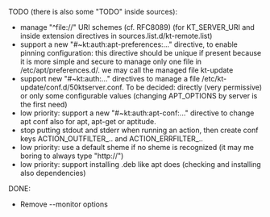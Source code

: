 
TODO (there is also some "TODO" inside sources):

* manage "^file://" URI schemes (cf. RFC8089) (for KT_SERVER_URI and inside extension directives in sources.list.d/kt-remote.list)
* support a new "#~kt:auth:apt-preferences:..." directive, to enable pinning configuration:
    this directive should be unique if present because it is more simple and secure to manage only one file in /etc/apt/preferences.d/.
    we may call the managed file kt-update
* support new "#~kt:auth:..." directives to manage a file /etc/kt-update/conf.d/50ktserver.conf.
    To be decided: directly (very permissive) or only some configurable values (changing APT_OPTIONS by server is the first need)
* low priority: support a new "#~kt:auth:apt-conf:..." directive to change apt conf also for apt, apt-get or aptitude.
* stop putting stdout and stderr when running an action, then create conf keys ACTION_OUTFILTER_.. and  ACTION_ERRFILTER_..
* low priority: use a default sheme if no sheme is recognized (it may me boring to always type "http://")
* low priority: support installing .deb like apt does (checking and installing also dependencies)

DONE:

- Remove --monitor options
